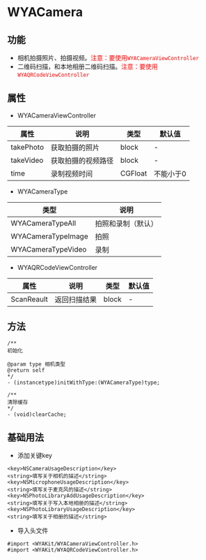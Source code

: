 # WYACamera
## 功能
- 相机拍摄照片、拍摄视频。<font color="red">注意：要使用`WYACameraViewController`</font>
- 二维码扫描，和本地相册二维码扫描。<font color="red">注意：要使用`WYAQRCodeViewController`</font>

## 属性
- WYACameraViewController

属性 | 说明 | 类型 | 默认值
---|---|---|---
takePhoto|获取拍摄的照片|block|-
takeVideo|获取拍摄的视频路径|block|-
time|录制视频时间|CGFloat|不能小于0

- WYACameraType

类型 | 说明
---|---
WYACameraTypeAll|拍照和录制（默认）
WYACameraTypeImage|拍照
WYACameraTypeVideo|录制

- WYAQRCodeViewController

属性 | 说明 | 类型 | 默认值
---|---|---|---
ScanReault|返回扫描结果|block|-

## 方法
```objc
/**
初始化

@param type 相机类型
@return self
*/
- (instancetype)initWithType:(WYACameraType)type;

/**
清除缓存
*/
- (void)clearCache;
```

## 基础用法
- 添加关键key

```
<key>NSCameraUsageDescription</key>
<string>填写关于相机的描述</string>
<key>NSMicrophoneUsageDescription</key>
<string>填写关于麦克风的描述</string>
<key>NSPhotoLibraryAddUsageDescription</key>
<string>填写关于写入本地相册的描述</string>
<key>NSPhotoLibraryUsageDescription</key>
<string>填写关于相册的描述</string>
```

- 导入头文件

```
#import <WYAKit/WYACameraViewController.h>
#import <WYAKit/WYAQRCodeViewController.h>
```

